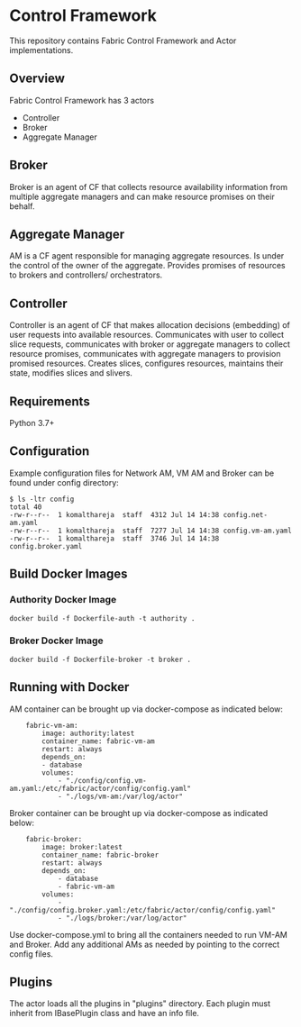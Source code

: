 # Control Framework
This repository contains Fabric Control Framework and Actor implementations.

## Overview
Fabric Control Framework has 3 actors
- Controller
- Broker
- Aggregate Manager

## Broker
Broker is an agent of CF that collects resource availability information from multiple aggregate managers and can make resource promises on their behalf.

## Aggregate Manager
AM is a CF agent responsible for managing aggregate resources. Is under the control of the owner of the aggregate. Provides promises of resources to brokers and controllers/ orchestrators.

## Controller
Controller is an agent of CF that makes allocation decisions (embedding) of user requests into available resources. Communicates with user to collect slice requests, communicates with broker or aggregate managers to collect resource promises, communicates with aggregate managers to provision promised resources. Creates slices, configures resources, maintains their state, modifies slices and slivers.  

## Requirements
Python 3.7+

## Configuration
Example configuration files for Network AM, VM AM and Broker can be found under config directory:
```
$ ls -ltr config
total 40
-rw-r--r--  1 komalthareja  staff  4312 Jul 14 14:38 config.net-am.yaml
-rw-r--r--  1 komalthareja  staff  7277 Jul 14 14:38 config.vm-am.yaml
-rw-r--r--  1 komalthareja  staff  3746 Jul 14 14:38 config.broker.yaml
```

## Build Docker Images

### Authority Docker Image
```
docker build -f Dockerfile-auth -t authority .
```

### Broker Docker Image
```
docker build -f Dockerfile-broker -t broker .
```

## Running with Docker
AM container can be brought up via docker-compose as indicated below:
```
    fabric-vm-am:
        image: authority:latest 
        container_name: fabric-vm-am 
        restart: always
        depends_on:
        - database 
        volumes:
            - "./config/config.vm-am.yaml:/etc/fabric/actor/config/config.yaml"
            - "./logs/vm-am:/var/log/actor"
```
Broker container can be brought up via docker-compose as indicated below:
```
    fabric-broker:
        image: broker:latest
        container_name: fabric-broker
        restart: always
        depends_on:
            - database
            - fabric-vm-am 
        volumes:
            - "./config/config.broker.yaml:/etc/fabric/actor/config/config.yaml"
            - "./logs/broker:/var/log/actor"
```
Use docker-compose.yml to bring all the containers needed to run VM-AM and Broker. Add any additional AMs as needed by pointing to the correct config files.

## Plugins
The actor loads all the plugins in "plugins" directory. Each plugin must inherit from IBasePlugin class and have an info file. 
